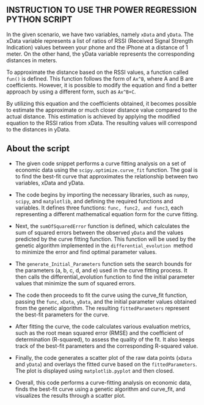 ## INSTRUCTION TO USE THR POWER REGRESSION PYTHON SCRIPT

In the given scenario, we have two variables, namely `xData` and `yData`. The xData variable represents a list of ratios of RSSI (Received Signal Strength Indication) values between your phone and the iPhone at a distance of 1 meter. On the other hand, the yData variable represents the corresponding distances in meters.

To approximate the distance based on the RSSI values, a function called `fun()` is defined. This function follows the form of `Ax^B`, where A and B are coefficients. However, it is possible to modify the equation and find a better approach by using a different form, such as `Ax^B+C`.

By utilizing this equation and the coefficients obtained, it becomes possible to estimate the approximate or much closer distance value compared to the actual distance. This estimation is achieved by applying the modified equation to the RSSI ratios from xData. The resulting values will correspond to the distances in yData.


## About the script

 - The given code snippet performs a curve fitting analysis on a set of economic data using the `scipy.optimize.curve_fit` function. The goal is to find the best-fit curve that approximates the relationship between two variables, xData and yData.

 - The code begins by importing the necessary libraries, such as `numpy`, `scipy`, and `matplotlib`, and defining the required functions and variables. It defines three functions: `func, func2, and func3`, each representing a different mathematical equation form for the curve fitting.

 - Next, the `sumOfSquaredError` function is defined, which calculates the sum of squared errors between the observed `yData` and the values predicted by the curve fitting function. This function will be used by the genetic algorithm implemented in the `differential_evolution `method to minimize the error and find optimal parameter values.

 - The `generate_Initial_Parameters` function sets the search bounds for the parameters (a, b, c, d, and e) used in the curve fitting process. It then calls the differential_evolution function to find the initial parameter values that minimize the sum of squared errors.

 - The code then proceeds to fit the curve using the curve_fit function, passing the `func`, `xData`, `yData`, and the initial parameter values obtained from the genetic algorithm. The resulting `fittedParameters` represent the best-fit parameters for the curve.

 - After fitting the curve, the code calculates various evaluation metrics, such as the root mean squared error (RMSE) and the coefficient of determination (R-squared), to assess the quality of the fit. It also keeps track of the best-fit parameters and the corresponding R-squared value.

 - Finally, the code generates a scatter plot of the raw data points (`xData` and `yData`) and overlays the fitted curve based on the `fittedParameters`. The plot is displayed using `matplotlib.pyplot` and then closed.

 - Overall, this code performs a curve-fitting analysis on economic data, finds the best-fit curve using a genetic algorithm and curve_fit, and visualizes the results through a scatter plot. 

